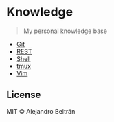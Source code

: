 # Knowledge

> My personal knowledge base

- [Git](git.md)
- [REST](rest.md)
- [Shell](shell.md)
- [tmux](tmux.md)
- [Vim](vim.md)

## License

MIT © Alejandro Beltrán
